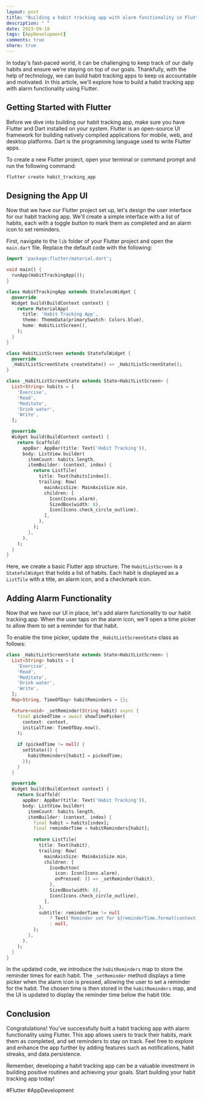 ```yaml
---
layout: post
title: "Building a habit tracking app with alarm functionality in Flutter"
description: " "
date: 2023-09-18
tags: [AppDevelopment]
comments: true
share: true
---
```


In today's fast-paced world, it can be challenging to keep track of our daily habits and ensure we're staying on top of our goals. Thankfully, with the help of technology, we can build habit tracking apps to keep us accountable and motivated. In this article, we'll explore how to build a habit tracking app with alarm functionality using Flutter.

## Getting Started with Flutter

Before we dive into building our habit tracking app, make sure you have Flutter and Dart installed on your system. Flutter is an open-source UI framework for building natively compiled applications for mobile, web, and desktop platforms. Dart is the programming language used to write Flutter apps.

To create a new Flutter project, open your terminal or command prompt and run the following command:

```bash
flutter create habit_tracking_app
```

## Designing the App UI

Now that we have our Flutter project set up, let's design the user interface for our habit tracking app. We'll create a simple interface with a list of habits, each with a toggle button to mark them as completed and an alarm icon to set reminders.

First, navigate to the `lib` folder of your Flutter project and open the `main.dart` file. Replace the default code with the following:

```dart
import 'package:flutter/material.dart';

void main() {
  runApp(HabitTrackingApp());
}

class HabitTrackingApp extends StatelessWidget {
  @override
  Widget build(BuildContext context) {
    return MaterialApp(
      title: 'Habit Tracking App',
      theme: ThemeData(primarySwatch: Colors.blue),
      home: HabitListScreen(),
    );
  }
}

class HabitListScreen extends StatefulWidget {
  @override
  _HabitListScreenState createState() => _HabitListScreenState();
}

class _HabitListScreenState extends State<HabitListScreen> {
  List<String> habits = [
    'Exercise',
    'Read',
    'Meditate',
    'Drink water',
    'Write',
  ];

  @override
  Widget build(BuildContext context) {
    return Scaffold(
      appBar: AppBar(title: Text('Habit Tracking')),
      body: ListView.builder(
        itemCount: habits.length,
        itemBuilder: (context, index) {
          return ListTile(
            title: Text(habits[index]),
            trailing: Row(
              mainAxisSize: MainAxisSize.min,
              children: [
                Icon(Icons.alarm),
                SizedBox(width: 8),
                Icon(Icons.check_circle_outline),
              ],
            ),
          );
        },
      ),
    );
  }
}
```

Here, we create a basic Flutter app structure. The `HabitListScreen` is a `StatefulWidget` that holds a list of habits. Each habit is displayed as a `ListTile` with a title, an alarm icon, and a checkmark icon.

## Adding Alarm Functionality

Now that we have our UI in place, let's add alarm functionality to our habit tracking app. When the user taps on the alarm icon, we'll open a time picker to allow them to set a reminder for that habit.

To enable the time picker, update the `_HabitListScreenState` class as follows:

```dart
class _HabitListScreenState extends State<HabitListScreen> {
  List<String> habits = [
    'Exercise',
    'Read',
    'Meditate',
    'Drink water',
    'Write',
  ];
  Map<String, TimeOfDay> habitReminders = {};

  Future<void> _setReminder(String habit) async {
    final pickedTime = await showTimePicker(
      context: context,
      initialTime: TimeOfDay.now(),
    );
    
    if (pickedTime != null) {
      setState(() {
        habitReminders[habit] = pickedTime;
      });
    }
  }

  @override
  Widget build(BuildContext context) {
    return Scaffold(
      appBar: AppBar(title: Text('Habit Tracking')),
      body: ListView.builder(
        itemCount: habits.length,
        itemBuilder: (context, index) {
          final habit = habits[index];
          final reminderTime = habitReminders[habit];
          
          return ListTile(
            title: Text(habit),
            trailing: Row(
              mainAxisSize: MainAxisSize.min,
              children: [
                IconButton(
                  icon: Icon(Icons.alarm),
                  onPressed: () => _setReminder(habit),
                ),
                SizedBox(width: 8),
                Icon(Icons.check_circle_outline),
              ],
            ),
            subtitle: reminderTime != null
                ? Text('Reminder set for ${reminderTime.format(context)}')
                : null,
          );
        },
      ),
    );
  }
}
```

In the updated code, we introduce the `habitReminders` map to store the reminder times for each habit. The `_setReminder` method displays a time picker when the alarm icon is pressed, allowing the user to set a reminder for the habit. The chosen time is then stored in the `habitReminders` map, and the UI is updated to display the reminder time below the habit title.

## Conclusion

Congratulations! You've successfully built a habit tracking app with alarm functionality using Flutter. This app allows users to track their habits, mark them as completed, and set reminders to stay on track. Feel free to explore and enhance the app further by adding features such as notifications, habit streaks, and data persistence.

Remember, developing a habit tracking app can be a valuable investment in building positive routines and achieving your goals. Start building your habit tracking app today!

\#Flutter #AppDevelopment